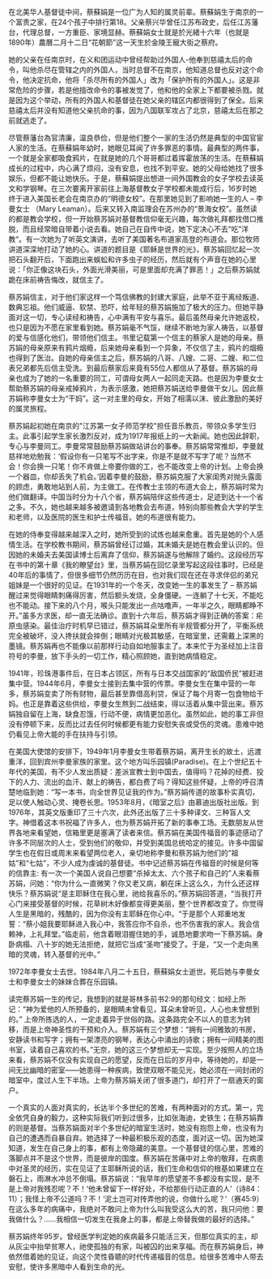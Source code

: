 在北美华人基督徒中间，蔡蘇娟是一位广为人知的属灵前辈。蔡蘇娟生于南京的一个富贵之家，在24个孩子中排行第18。父亲蔡兴华曾任江苏布政史，后任江苏藩台，代理总督，一方重臣、家境显赫。蔡蘇娟女士就是於光緒十六年（也就是1890年）農曆二月十二日“花朝節”这一天生於金陵王寵大街之蔡府。

她的父亲在任南京时，在义和团运动中曾经帮助过外国人-他奉到慈禧太后的命令，叫他杀尽在管辖之内的外国人，当时总督不在南京，他知道总督也反对这个命令，他决定抗命，他将「杀尽所有的外国人」改为「保护所有的外国人」。这是非常危险的步骤，若是他擅改命令的事被发觉了，他和他的全家上下都要被杀戮。就是因为这个举动，所有的外国人和基督徒在她父亲的辖区内都很得到了保全。后来慈禧太后并没有知道他父亲抗命的事，因为八国联军攻占了北京，慈禧太后在那之前就逃走了。

尽管蔡藩台為官清廉，温良恭俭，但是他们整个一家的生活仍然是典型的中国官宦人家的生活。在蔡蘇娟年幼时，她眼见耳闻了许多罪恶的事情。最典型的两件事，一个就是全家都吸食鸦片，在就是她的几个哥哥都过着挥霍放荡的生活。在蔡蘇娟成长的过程中，内心满了烦闷，没有安息，也找不到平安。她的父母给她找了很多娱乐，但都不能让她快乐。于是，蔡蘇娟提出想进一间外国教会的女子学校去读英文和学钢琴。在三次要离开家前往上海基督教女子学校都未能成行后，16岁时她终于进入美国长老会在南京办的“明德女校”。在那里她见到了影响她一生的人 – 李曼女士 （Mary Leaman）。后来又转入南监理会在苏州办的“景海女校”。虽然读的都是教会学校，但一开始蔡苏娟对基督教信仰毫无兴趣，每次做礼拜都找借口推脱，而且经常暗自带着小说去看。她自己在自传中说，她下定决心不去“吃”洋教“。有一次她为了听英文演讲，去听了美国著名布道家高登的布道会。那位牧师讲道深深地打动了她的心。讲道的题目是《耶稣是世界的光》，蔡苏娟回忆起一次把石头翻开后，下面跑出来蜈蚣和许多虫子的经历，然后就有个声音在她的心里说：「你正像这块石头，外面光滑美丽，可是里面却充满了罪恶！」之后蔡苏娟就跪在床前祷告悔改，就信主了。

蔡苏娟信主，对于他们家这样一个笃信佛教的封建大家庭，此举不亚于离经叛道、数典忘祖。他们威逼、软禁、恐吓，给年轻的蔡苏娟施加了极大的压力。但她平静面对这一切，专心读经和祷告，心中满有平安与喜乐。最后虽然母亲允许她返校，也只是因为不愿在家里看到她。蔡苏娟毫不气馁，继续不断地为家人祷告，以基督的爱与信感化他们，带领他们信主。书里记载第一个信主的蔡家人是她的母亲。蔡苏娟的母亲原来有鸦片烟瘾，后来她母亲看到一个异象，不仅信了主，鸦片的烟瘾也得到了医治。自她的母亲信主之后，蔡苏娟的八哥、八嫂、二哥、二嫂、和二位表兄弟都先后信主受洗。到最后蔡家后来竟有55位人都信从了基督。蔡苏娟的母亲也成为了她的一名重要的同工，可谓母女两人一起同走天路。也是因为李曼女士帮助蔡苏娟的母亲戒掉鸦片，为表示感激，她把蔡苏娟送给李曼做干女儿。因此蔡苏娟称李曼女士为“干妈”。这一对主里的母女，开始了相濡以沫、彼此激励的美好的属灵旅程。

蔡苏娟起初她在南京的"江苏第一女子师范学校"担任音乐教员，带领众多学生归主。此事引起学生家长激烈反对，成为1917年报纸上的一大新闻。她也因此辞职，专心与李曼同工。李曼常常鼓励蔡苏娟做站讲台的事奉。蔡苏娟常常推却，李曼就慈祥地劝勉我：‘假设你有一只笔写不出字来，你是不是就不写字了呢？当然不会！你会换一只笔！你不肯做上帝要你做的工，也不能改变上帝的计划。上帝会换一个器皿，你却丢失了机会。’因着李曼的鼓励，蔡苏娟克服了大家闺秀对抛头露面的顾虑，勇敢地站到人前，为主做工。在传教士主领的布道大会上，蔡苏娟时常为他们做翻译。中国当时分为十八个省，蔡苏娟陪伴这些传道士，足迹到达十一个省之多。不久，她也越来越多被邀请到各地教会去布道，特别向那些教会大学的学生和老师，以及医院的医生和护士传福音。她的布道很有能力。

在她的侍奉变得越来越深入之时，她所受到的试炼也越来愈重。首先是她的个人感情生活。在学校教书期间，蔡苏娟曾经订过婚，其未婚夫是她在教会里认识的。但因她的未婚夫去美国读博士后离弃了信仰，蔡苏娟遂与他解除了婚约。这段经历写在书中的第十章《我的瞭望台》里，当蔡苏娟在回忆录里写起这段往事时，已经是40年后的事情了，但很多细节仍然历历在目，也对我们现在还在寻求伴侣的弟兄姐妹是一个很好的见证。在1931年的一个冬天，改变她一生的事发生了 – 蔡苏娟醒过来觉得眼睛刺痛得厉害，然后额头发烧，全身僵硬。一连躺了十七天，不能吃也不能动。接下来的八个月，喉头只能发出一点咕噜声，一年半之久，眼睛都睁不开。”虽多方求医，却一直无法确诊。直到十六年后，蔡苏娟才得到正确的答案：疟原虫感染。最佳治疗时机早已错过，蔡苏娟耳朵里所有半规管都分开了，平衡系统完全被破坏，没人搀扶就会摔倒；眼睛对光极其敏感，在暗室里，还需戴上深黑的墨镜。蔡苏娟再也不能像以前那样行动自如地服事主了。本来忙于为圣经加上注音符号的李曼，放下手头的一切工作，精心照顾她，直到她病情稳定。

1941年，珍珠港事件后，在日本占领区，所有与日本交战国家的“敌国侨民”被赶进集中营。1944年6月，李曼女士接到去集中营的传票。李曼女生在集中营的一年多，蔡苏娟变卖了所有财物，最后甚至靠借高利贷，保证了每个月寄一包食物给干妈。也正是靠着这些供给，李曼女生熬到二战结束，得以活着从集中营出来。蔡苏娟独自留在上海，缺食忍饿，行动不便，病情更加恶化。虽然如此，她的事工非但没有停顿下来，反而比过去任何时候都更有能力安慰失丧或受伤的灵魂。患难中她仍看见上帝大能的手在扶持与引领。

在美国大使馆的安排下，1949年1月李曼女生带着蔡苏娟，离开生长的故土，远渡重洋，回到宾州李曼家族的家里。这个地方叫乐园镇(Paradise)。在上个世纪五十年代的美国，有不少人发出质疑：差派宣教士到中国去，值得吗？花掉的经费、投下的人力、流出的血汗、献上的祷告，都白费了吗？得知这些怀疑，上帝的呼召清楚地临到她：“写一本书，向全世界见证我的作为。”蔡苏娟传道的故事朴实真切，足以使人触动心灵、掩卷长思。1953年8月，《暗室之后》由慕迪出版社出版。到1976年，其英文版重印了三十六次，此外还出版了三十多种译文、三种盲人文字。神借着这本书祝福了许多人，也为蔡苏娟开拓了新的事奉工场。无数朋友从世界各地来看望她，信箱里更是塞满了读者来信。蔡苏娟在美国传福音的事迹感动了许多不同层次的人士，受到他们的敬仰，并受到美国总统哈定的接见。许多中国留学生也在假日或周末来看望两位老人，亲切地称李曼和蔡苏娟为他们的“祖姑”和“七姑”，不少人成为虔诚的基督徒。书中记述蔡苏娟在传福音的时候是何等的信靠主: 有一次一个美国人说自己想要“杀掉太太、六个孩子和自己的”人来看蔡苏娟，问她：“你为什么一直微笑？你又老又病，躺在床上这么久，为什么还这样快乐？蔡苏娟说“是主耶稣住在我心里，祂给我喜乐的。”蔡苏娟回答道，“当我打开心门来接受基督的时候，花草树木好像都变得更美丽，整个世界都改变了。你觉得人生是黑暗的，残酷的，因为你没有主耶稣在你心中。“于是那个人郑重地发誓：“蔡小姐我要耶稣进入我心中，我答应你不自杀，也不伤害我的家人。我会信赖神，上礼拜堂。”临走前，他含着眼泪握住她的手，诚恳地要求吻一下蔡苏娟。身卧病榻、八十岁的她无法拒绝，就把它当成“圣吻”接受了。于是，“又一个走向黑暗的灵魂，转入基督的光中。”

1972年李曼女士去世。1984年八月二十五日，蔡蘇娟女士逝世。死后她与李曼女士和李曼女士的妹妹合葬在乐园镇。 

读完蔡苏娟一生的传记，我想到的就是哥林多前书2:9的那句经文：如经上所记：“神为爱他的人所预备的，是眼睛未曾看见，耳朵未曾听见，人心也未曾想到的。” 上帝所拣选的人，一定走着异于世俗的路。这条路完全不以人的意志为转移，而是上帝神圣性的干预和介入。蔡苏娟有三个梦想：“拥有一间雅致的书房，安静读书和写字；拥有一架漂亮的钢琴，表达心中涌出的诗歌；拥有一间精美的图书室，读着自己喜欢的书。”无奈，她的这三个梦想却无一实现。至少按照人的立场来看，蔡苏娟不仅没有实现自己的愿望，反而在日后的岁月中，等待她的，却是一间无比幽暗的密室——她患得一种疾病，致使双眼不能见光，她必须在一间封闭的暗室中，度过人生下半场。上帝为蔡苏娟关闭了很多道门，却打开了一扇通天的窗户。

一个真实的人面对真实的，长达半个多世纪的苦难，有两种面对的方式。第一，完全依凭自身的毅力，这种实际我们听到过很多，比如张海迪，史铁生；在蔡苏娟靠的则是基督。当蔡苏娟面对半个多世纪的暗室生活时，她没有抱怨上帝，也没有为自己的遭遇而自暴自弃。她选择了一种最积极乐观的态度，面对这一切。因为她深知道，发生在自己身上的事，都有上帝隐藏的美意。一个基督徒的信心里，苦难的落脚点并不是这个世界，而是彼岸的国度。蔡苏娟在苦痛中对上帝的敬拜，在病患中对圣灵的经历，实在见证了主耶稣所说的话，我们生命和信仰的根基如果建立在磐石上，雨淋水冲总不倒塌。蔡苏娟说：“我早年的愿望差不多都没有实现，是不是上帝对我残忍呢？不！‘他未曾留下一样好处，不给那些行动正直的人’（诗84：11）；我怪上帝不公道吗？不！‘泥土岂可对抟弄他的说，你做什么呢？’（赛45:9）在这么多年的病痛中，我绝对不敢问上帝为什么叫我受这么大的苦，我只问他：要我做什么？……我相信一切发生在我身上的事，都是上帝替我做的最好的选择。”

蔡苏娟终年95岁。曾经医学判定她的疾病最多只能活三天，但那位真实的主，却从灰尘中抬举贫寒人，祂使孤独的有家，叫被囚的出来享福。而在蔡苏娟身后，神依然借着她的见证，向这个灵性昏聩的时代传递福音的信息。给很多苦难中人带去安慰，使许多黑暗中人看到生命的光。
 









